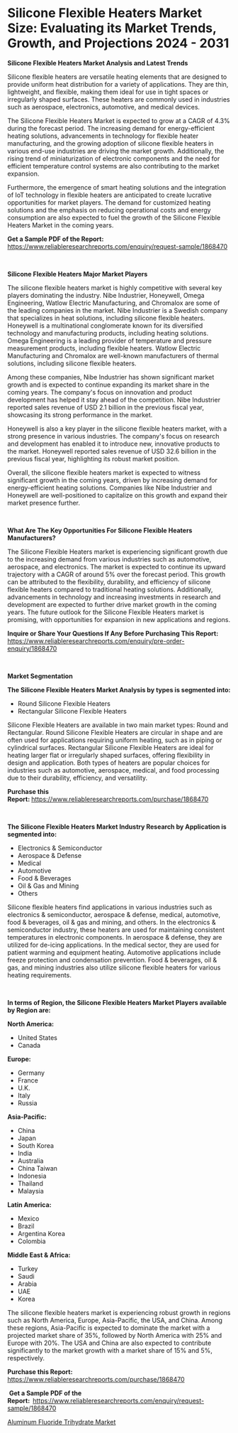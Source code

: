 <p><h1>Silicone Flexible Heaters Market Size: Evaluating its Market Trends, Growth, and Projections 2024 - 2031</h1></p><p><strong>Silicone Flexible Heaters Market Analysis and Latest Trends</strong></p>
<p><p>Silicone flexible heaters are versatile heating elements that are designed to provide uniform heat distribution for a variety of applications. They are thin, lightweight, and flexible, making them ideal for use in tight spaces or irregularly shaped surfaces. These heaters are commonly used in industries such as aerospace, electronics, automotive, and medical devices.</p><p>The Silicone Flexible Heaters Market is expected to grow at a CAGR of 4.3% during the forecast period. The increasing demand for energy-efficient heating solutions, advancements in technology for flexible heater manufacturing, and the growing adoption of silicone flexible heaters in various end-use industries are driving the market growth. Additionally, the rising trend of miniaturization of electronic components and the need for efficient temperature control systems are also contributing to the market expansion.</p><p>Furthermore, the emergence of smart heating solutions and the integration of IoT technology in flexible heaters are anticipated to create lucrative opportunities for market players. The demand for customized heating solutions and the emphasis on reducing operational costs and energy consumption are also expected to fuel the growth of the Silicone Flexible Heaters Market in the coming years.</p></p>
<p><strong>Get a Sample PDF of the Report:&nbsp;</strong> <a href="https://www.reliableresearchreports.com/enquiry/request-sample/1868470">https://www.reliableresearchreports.com/enquiry/request-sample/1868470</a></p>
<p>&nbsp;</p>
<p><strong>Silicone Flexible Heaters Major Market Players</strong></p>
<p><p>The silicone flexible heaters market is highly competitive with several key players dominating the industry. Nibe Industrier, Honeywell, Omega Engineering, Watlow Electric Manufacturing, and Chromalox are some of the leading companies in the market. Nibe Industrier is a Swedish company that specializes in heat solutions, including silicone flexible heaters. Honeywell is a multinational conglomerate known for its diversified technology and manufacturing products, including heating solutions. Omega Engineering is a leading provider of temperature and pressure measurement products, including flexible heaters. Watlow Electric Manufacturing and Chromalox are well-known manufacturers of thermal solutions, including silicone flexible heaters.</p><p>Among these companies, Nibe Industrier has shown significant market growth and is expected to continue expanding its market share in the coming years. The company's focus on innovation and product development has helped it stay ahead of the competition. Nibe Industrier reported sales revenue of USD 2.1 billion in the previous fiscal year, showcasing its strong performance in the market.</p><p>Honeywell is also a key player in the silicone flexible heaters market, with a strong presence in various industries. The company's focus on research and development has enabled it to introduce new, innovative products to the market. Honeywell reported sales revenue of USD 32.6 billion in the previous fiscal year, highlighting its robust market position.</p><p>Overall, the silicone flexible heaters market is expected to witness significant growth in the coming years, driven by increasing demand for energy-efficient heating solutions. Companies like Nibe Industrier and Honeywell are well-positioned to capitalize on this growth and expand their market presence further.</p></p>
<p>&nbsp;</p>
<p><strong>What Are The Key Opportunities For Silicone Flexible Heaters Manufacturers?</strong></p>
<p><p>The Silicone Flexible Heaters market is experiencing significant growth due to the increasing demand from various industries such as automotive, aerospace, and electronics. The market is expected to continue its upward trajectory with a CAGR of around 5% over the forecast period. This growth can be attributed to the flexibility, durability, and efficiency of silicone flexible heaters compared to traditional heating solutions. Additionally, advancements in technology and increasing investments in research and development are expected to further drive market growth in the coming years. The future outlook for the Silicone Flexible Heaters market is promising, with opportunities for expansion in new applications and regions.</p></p>
<p><strong>Inquire or Share Your Questions If Any Before Purchasing This Report:</strong> <a href="https://www.reliableresearchreports.com/enquiry/pre-order-enquiry/1868470">https://www.reliableresearchreports.com/enquiry/pre-order-enquiry/1868470</a></p>
<p>&nbsp;</p>
<p><strong>Market Segmentation</strong></p>
<p><strong>The Silicone Flexible Heaters Market Analysis by types is segmented into:</strong></p>
<p><ul><li>Round Silicone Flexible Heaters</li><li>Rectangular Silicone Flexible Heaters</li></ul></p>
<p><p>Silicone Flexible Heaters are available in two main market types: Round and Rectangular. Round Silicone Flexible Heaters are circular in shape and are often used for applications requiring uniform heating, such as in piping or cylindrical surfaces. Rectangular Silicone Flexible Heaters are ideal for heating larger flat or irregularly shaped surfaces, offering flexibility in design and application. Both types of heaters are popular choices for industries such as automotive, aerospace, medical, and food processing due to their durability, efficiency, and versatility.</p></p>
<p><strong>Purchase this Report:&nbsp;</strong><a href="https://www.reliableresearchreports.com/purchase/1868470">https://www.reliableresearchreports.com/purchase/1868470</a></p>
<p>&nbsp;</p>
<p><strong>The Silicone Flexible Heaters Market Industry Research by Application is segmented into:</strong></p>
<p><ul><li>Electronics & Semiconductor</li><li>Aerospace & Defense</li><li>Medical</li><li>Automotive</li><li>Food & Beverages</li><li>Oil & Gas and Mining</li><li>Others</li></ul></p>
<p><p>Silicone flexible heaters find applications in various industries such as electronics & semiconductor, aerospace & defense, medical, automotive, food & beverages, oil & gas and mining, and others. In the electronics & semiconductor industry, these heaters are used for maintaining consistent temperatures in electronic components. In aerospace & defense, they are utilized for de-icing applications. In the medical sector, they are used for patient warming and equipment heating. Automotive applications include freeze protection and condensation prevention. Food & beverages, oil & gas, and mining industries also utilize silicone flexible heaters for various heating requirements.</p></p>
<p>&nbsp;</p>
<p><strong>In terms of Region, the Silicone Flexible Heaters Market Players available by Region are:</strong></p>
<p>
    <p> <strong> North America: </strong>
        <ul>
            <li>United States</li>
            <li>Canada</li>
        </ul>
        </p> 
    <p> <strong> Europe: </strong>
        <ul>
            <li>Germany</li>
            <li>France</li>
            <li>U.K.</li>
            <li>Italy</li>
            <li>Russia</li>
        </ul>
        </p> 
    <p> <strong> Asia-Pacific: </strong>
        <ul>
            <li>China</li>
            <li>Japan</li>
            <li>South Korea</li>
            <li>India</li>
            <li>Australia</li>
            <li>China Taiwan</li>
            <li>Indonesia</li>
            <li>Thailand</li>
            <li>Malaysia</li>
        </ul>
        </p> 
    <p> <strong> Latin America: </strong>
        <ul>
            <li>Mexico</li>
            <li>Brazil</li>
            <li>Argentina Korea</li>
            <li>Colombia</li>
        </ul>
        </p> 
    <p> <strong> Middle East & Africa: </strong>
        <ul>
            <li>Turkey</li>
            <li>Saudi</li>
            <li>Arabia</li>
            <li>UAE</li>
            <li>Korea</li>
        </ul>
    </p>
    </p>
<p><p>The silicone flexible heaters market is experiencing robust growth in regions such as North America, Europe, Asia-Pacific, the USA, and China. Among these regions, Asia-Pacific is expected to dominate the market with a projected market share of 35%, followed by North America with 25% and Europe with 20%. The USA and China are also expected to contribute significantly to the market growth with a market share of 15% and 5%, respectively.</p></p>
<p><strong>Purchase this Report: </strong><a href="https://www.reliableresearchreports.com/purchase/1868470">https://www.reliableresearchreports.com/purchase/1868470</a></p>
<p>&nbsp;<strong>Get a Sample PDF of the Report:&nbsp;&nbsp;</strong><a href="https://www.reliableresearchreports.com/enquiry/request-sample/1868470">https://www.reliableresearchreports.com/enquiry/request-sample/1868470</a></p>
<p><strong></strong></p>
<p><p><a href="https://spotless-saver-8fd.notion.site/Aluminum-Fluoride-Trihydrate-Market-Size-Focuses-on-Market-Dynamics-In-Depth-Analysis-and-Future-Pr-31cd50f7668e4fb9b0ed1baa3af4b957">Aluminum Fluoride Trihydrate Market</a></p></p>
